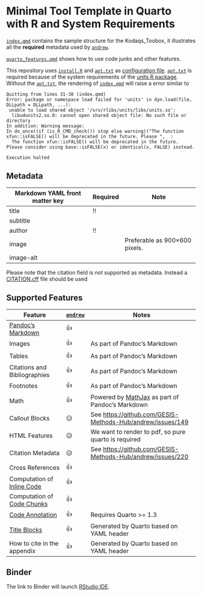 # Minimal Tool Template in Quarto with R and System Requirements

[`index.qmd`](index.qmd)  contains the sample structure for the Kodaqs_Toobox, it illustrates all the **required** metadata used by [`andrew`](https://github.com/GESIS-Methods-Hub/andrew).

[`quarto_features.qmd`](quarto_features.qmd) shows how to use code junks and other features.

This repository uses [`install.R`](install.R) and [`apt.txt`](apt.txt) as [configuration file](https://mybinder.readthedocs.io/en/latest/using/config_files.html).
[`apt.txt`](apt.txt) is required because of the system requirements of the [units R package](https://cran.r-project.org/web/packages/units/index.html).
Without the [`apt.txt`](apt.txt), the rendering of [`index.qmd`](index.qmd) will raise a error similar to

```
Quitting from lines 31-38 (index.qmd) 
Error: package or namespace load failed for 'units' in dyn.load(file, DLLpath = DLLpath, ...):
 unable to load shared object '/srv/rlibs/units/libs/units.so':
  libudunits2.so.0: cannot open shared object file: No such file or directory
In addition: Warning message:
In do_once((if (is_R_CMD_check()) stop else warning)("The function xfun::isFALSE() will be deprecated in the future. Please ",  :
  The function xfun::isFALSE() will be deprecated in the future. Please consider using base::isFALSE(x) or identical(x, FALSE) instead.

Execution halted
```

## Metadata

| Markdown YAML front matter key | Required | Note |
| --- | --- | --- |
| title | ‼️ | |
| subtitle | | |
| author | ‼️ | |
| image | | Preferable as 900×600 pixels. |
| image-alt | | |

Please note that the citation field is not supported as metadata. Instead a [CITATION.cff](https://citation-file-format.github.io/) file should be used

## Supported Features

| Feature                                                                   | [`andrew`](https://github.com/GESIS-Methods-Hub/andrew) | Notes                                                                       |
|---------------------------------------------------------------------------|---------------------------------------------------------|-----------------------------------------------------------------------------|
| [Pandoc’s Markdown](https://pandoc.org/MANUAL.html#pandocs-markdown)      | 👍                                                      |                                                                             |
| Images                                                                    | 👍                                                      | As part of Pandoc’s Markdown                                                |
| Tables                                                                    | 👍                                                      | As part of Pandoc’s Markdown                                                |
| Citations and Bibliographies                                              | 👍                                                      | As part of Pandoc’s Markdown                                                |
| Footnotes                                                                 | 👍                                                      | As part of Pandoc’s Markdown                                                |
| Math                                                                      | 👍                                                      | Powered by [MathJax](https://www.mathjax.org/) as part of Pandoc’s Markdown |
| Callout Blocks                                                            | 😥                                                      | See https://github.com/GESIS-Methods-Hub/andrew/issues/149                  |
| HTML Features                                                             | 😥                                                      | We want to render to pdf, so pure quarto is required                        |
| Citation Metadata                                                             | 😥                                                      | See https://github.com/GESIS-Methods-Hub/andrew/issues/220                        |
| Cross References                                                          | 👍                                                      |                                                                             |
| Computation of [Inline Code](https://rmarkdown.rstudio.com/lesson-4.html) | 👍                                                      |                                                                             |
| Computation of [Code Chunks](https://rmarkdown.rstudio.com/lesson-3.html) | 👍                                                      |                                                                             |
| [Code Annotation](https://quarto.org/docs/authoring/code-annotation.html) | 👍                                                      | Requires Quarto >= 1.3                                                      |
| [Title Blocks](https://quarto.org/docs/authoring/title-blocks.html)       | 👍                                                      | Generated by Quarto based on YAML header                                    |
| How to cite in the appendix                                               | 👍                                                      | Generated by Quarto based on YAML header                                    |

## Binder

The link to Binder will launch [RStudio IDE](https://posit.co/products/open-source/rstudio-server/).
